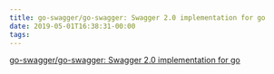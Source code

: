 ```yaml
---
title: go-swagger/go-swagger: Swagger 2.0 implementation for go
date: 2019-05-01T16:38:31-00:00
tags:
---
```


[go-swagger/go-swagger: Swagger 2.0 implementation for go](https://github.com/go-swagger/go-swagger)
